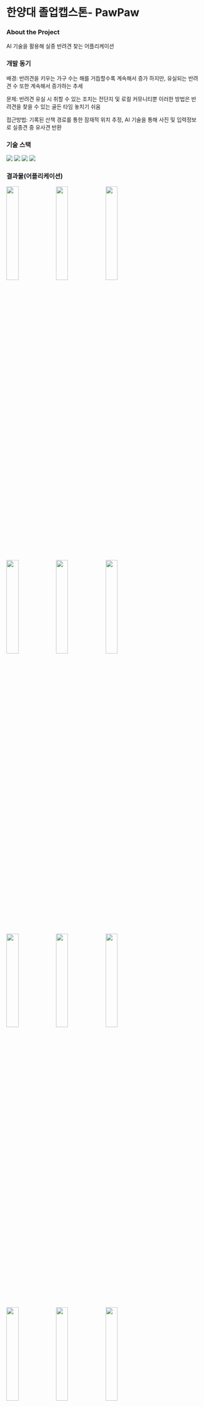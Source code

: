 # 한양대 졸업캡스톤- PawPaw

### About the Project
AI 기술을 활용해 실종 반려견 찾는 어플리케이션

### 개발 동기
배경: 반려견을 키우는 가구 수는 해를 거듭할수록 계속해서 증가 하지만, 유실되는 반려견 수 또한 계속해서 증가하는 추세


문제: 반려견 유실 시 취할 수 있는 조치는 전단지 및 로컬 커뮤니티뿐 이러한 방법은 반려견을 찾을 수 있는 골든 타임 놓치기 쉬움


접근방법: 기록된 산책 경로를 통한 잠재적 위치 추정, AI 기술을 통해 사진 및 입력정보로 실종견 중 유사견 반환

### 기술 스택
<img src="https://img.shields.io/badge/kotlin-7F52FF?style=for-the-badge&logo=kotlin&logoColor=white">    <img src="https://img.shields.io/badge/Android Studio-3DDC84?style=flat-square&logo=Android Studio&logoColor=white"/>  <img src="https://img.shields.io/badge/Firebase-FFCA28?style=flat-square&logo=firebase&logoColor=black"/>  <img src="https://img.shields.io/badge/Flask-000000?style=flat-square&logo=flask&logoColor=white"/>

### 결과물(어플리케이션)
<img width="25%" src="https://github.com/jiohjung98/HanyangCapston/assets/104253583/857ba7da-999d-43d6-805b-e1337caf8a25"/>   <img width="25%" src="https://github.com/jiohjung98/HanyangCapston/assets/104253583/7ee95757-d295-41f7-b02e-088a63cad7e5"/>   <img width="25%" src="https://github.com/jiohjung98/HanyangCapston/assets/104253583/00930e43-4c87-45cc-aa1b-915790362053"/>    <img width="25%" src="https://github.com/jiohjung98/HanyangCapston/assets/104253583/d9e9eb02-f940-4f40-933b-27569d931f96"/>   <img width="25%" src="https://github.com/jiohjung98/HanyangCapston/assets/104253583/6d696767-e89a-4f1f-b9f4-8d6a27c9d06b"/>   <img width="25%" src="https://github.com/jiohjung98/HanyangCapston/assets/104253583/934d859a-f5ae-4d5b-aca2-a9d006a7b7e9"/>  <img width="25%" src="https://github.com/jiohjung98/HanyangCapston/assets/104253583/660d11a1-d4e6-4ef3-ba9c-c14e9e485b3a"/>   <img width="25%" src="https://github.com/jiohjung98/HanyangCapston/assets/104253583/64ce1f39-cabf-4310-986c-960a59dd50b6"/>   <img width="25%" src="https://github.com/jiohjung98/HanyangCapston/assets/104253583/4fdf99cf-8060-468a-ad73-d3c02c07eccd"/>   <img width="25%" src="https://github.com/jiohjung98/HanyangCapston/assets/104253583/920f46b6-708f-4179-88f2-0b68153cf437"/>   <img width="25%" src="https://github.com/jiohjung98/HanyangCapston/assets/104253583/97406ece-d145-4ec8-a69a-e2ce06b5defe"/>   <img width="25%" src="https://github.com/jiohjung98/HanyangCapston/assets/104253583/8da99ce4-6769-4eb2-afd6-38def1664c96"/>   <img width="25%" src="https://github.com/jiohjung98/HanyangCapston/assets/104253583/546e68b0-6ae2-49a8-9a70-0a65ea5b4d96"/>   <img width="25%" src="https://github.com/jiohjung98/HanyangCapston/assets/104253583/d4098783-b4c7-4f65-884f-8f27000d281b"/>   <img width="25%" src="https://github.com/jiohjung98/HanyangCapston/assets/104253583/2e177b61-06fb-4cf6-9331-cc2dbc8ff0a2"/>
